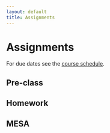```yaml
---
layout: default
title: Assignments
---
```


# Assignments

For due dates see the [course schedule](schedule.md).

## Pre-class

## Homework 

## MESA 

